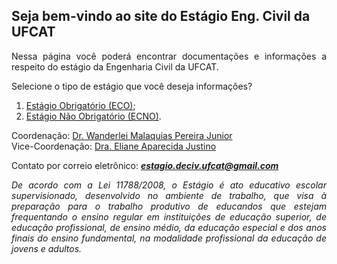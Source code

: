 ## Seja bem-vindo ao site do Estágio Eng. Civil da UFCAT

<p align="justify">Nessa página você poderá encontrar documentações e informações a respeito do estágio da Engenharia Civil da UFCAT.</p> 

Selecione o tipo de estágio que você deseja informações?

1. [Estágio Obrigatório (ECO)](https://wmpjrufg.github.io/ESTAGIO-CIVIL-UFCAT/ECO.html);
2. [Estágio Não Obrigatório (ECNO)](https://wmpjrufg.github.io/ESTAGIO-CIVIL-UFCAT/ECNO.html).

Coordenação: [Dr. Wanderlei Malaquias Pereira Junior](http://lattes.cnpq.br/2268506213083114)  
Vice-Coordenação: [Dra. Eliane Aparecida Justino](http://lattes.cnpq.br/6366855147494701)  

Contato por correio eletrônico: _**estagio.deciv.ufcat@gmail.com**_

<p align="justify"><i>De acordo com a Lei 11788/2008, o Estágio é ato educativo escolar supervisionado, desenvolvido no ambiente de trabalho, que visa à preparação para o trabalho produtivo de educandos que estejam frequentando o ensino regular em instituições de educação superior, de educação profissional, de ensino médio, da educação especial e dos anos finais do ensino fundamental, na modalidade profissional da educação de jovens e adultos.</i></p>


